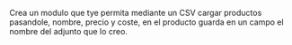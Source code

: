 Crea un modulo que tye permita mediante un CSV cargar productos pasandole, nombre, precio y coste, en el producto guarda en un campo el nombre del adjunto que lo creo.
